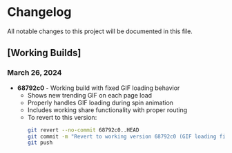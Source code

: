 # Changelog

All notable changes to this project will be documented in this file.

## [Working Builds]

### March 26, 2024
- **68792c0** - Working build with fixed GIF loading behavior
  - Shows new trending GIF on each page load
  - Properly handles GIF loading during spin animation
  - Includes working share functionality with proper routing
  - To revert to this version:
    ```bash
    git revert --no-commit 68792c0..HEAD
    git commit -m "Revert to working version 68792c0 (GIF loading fix)"
    git push
    ``` 